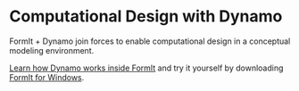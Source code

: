 # Computational Design with Dynamo

FormIt + Dynamo join forces to enable computational design in a conceptual modeling environment.

[Learn how Dynamo works inside FormIt](https://formit.autodesk.com/page/formit-dynamo) and try it yourself by downloading [FormIt for Windows](https://formit.autodesk.com/page/download).


